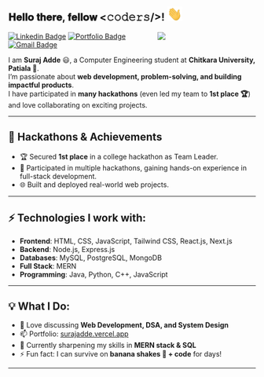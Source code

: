 <h2> 𝐇𝐞𝐥𝐥𝐨 𝐭𝐡𝐞𝐫𝐞, 𝐟𝐞𝐥𝐥𝐨𝐰 <𝚌𝚘𝚍𝚎𝚛𝚜/>! <img src="https://raw.githubusercontent.com/ABSphreak/ABSphreak/master/gifs/Hi.gif" width="30px"></h2>

<img align='right' src='https://user-images.githubusercontent.com/5713670/87202985-820dcb80-c2b6-11ea-9f56-7ec461c497c3.gif' width='200"'>

[![Linkedin Badge](https://img.shields.io/badge/-SurajAdde-blue?style=flat-square&logo=Linkedin&logoColor=white&link=https://www.linkedin.com/in/suraj-adde/)](https://www.linkedin.com/in/suraj-adde/) 
[![Portfolio Badge](https://img.shields.io/badge/-Portfolio-orange?style=flat-square&logo=firefox&logoColor=white&link=https://surajadde.vercel.app/)](https://surajadde.vercel.app/) 
[![Gmail Badge](https://img.shields.io/badge/-surajadde57@gmail.com-c14438?style=flat-square&logo=Gmail&logoColor=white&link=mailto:surajadde57@gmail.com)](mailto:surajadde57@gmail.com)

I am **Suraj Adde** 😃, a Computer Engineering student at **Chitkara University, Patiala 🏫**.  
I’m passionate about **web development, problem-solving, and building impactful products**.  
I have participated in **many hackathons** (even led my team to **1st place 🏆**) and love collaborating on exciting projects.

---

## 👯 Hackathons & Achievements
- 🏆 Secured **1st place** in a college hackathon as Team Leader.  
- 🚀 Participated in multiple hackathons, gaining hands-on experience in full-stack development.  
- 🌐 Built and deployed real-world web projects.  

---

## ⚡ Technologies I work with:
- **Frontend**: HTML, CSS, JavaScript, Tailwind CSS, React.js, Next.js  
- **Backend**: Node.js, Express.js  
- **Databases**: MySQL, PostgreSQL, MongoDB  
- **Full Stack**: MERN  
- **Programming**: Java, Python, C++, JavaScript  

---

## 💡 What I Do:
- 💬 Love discussing **Web Development, DSA, and System Design**  
- 📫 Portfolio: [surajadde.vercel.app](https://surajadde.vercel.app/)  
- 🎯 Currently sharpening my skills in **MERN stack & SQL**  
- ⚡ Fun fact: I can survive on **banana shakes 🥤 + code** for days!  

---
